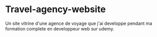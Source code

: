 # Travel-agency-website
Un site vitrine d'une agence de voyage que j'ai developpe pendant ma formation complete en developpeur web sur udemy.
